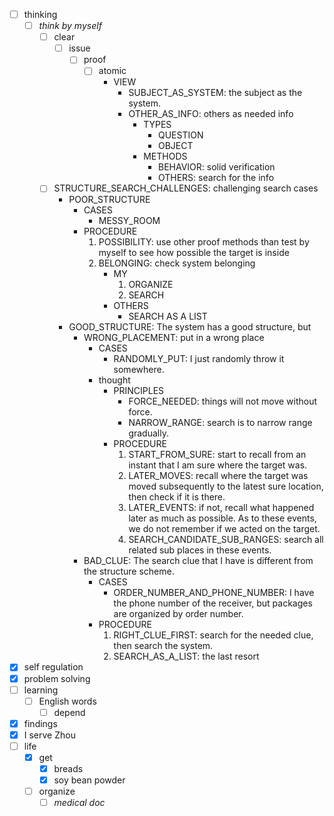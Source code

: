 - [ ] thinking
    - [ ] *think by myself*
        - [ ] clear
            - [ ] issue
                - [ ] proof
                    - [ ] atomic
                        - VIEW 
                            - SUBJECT_AS_SYSTEM: the subject as the system.
                            - OTHER_AS_INFO: others as needed info
                                - TYPES
                                    - QUESTION
                                    - OBJECT
                                - METHODS
                                    - BEHAVIOR: solid verification
                                    - OTHERS: search for the info
        - [ ] STRUCTURE_SEARCH_CHALLENGES: challenging search cases
            - POOR_STRUCTURE
                - CASES
                    - MESSY_ROOM
                - PROCEDURE
                    1. POSSIBILITY: use other proof methods than test by myself to see how possible the target is inside 
                    2. BELONGING: check system belonging
                        - MY
                            1. ORGANIZE
                            2. SEARCH
                        - OTHERS
                            - SEARCH AS A LIST
            - GOOD_STRUCTURE: The system has a good structure, but
                - WRONG_PLACEMENT: put in a wrong place
                    - CASES
                        - RANDOMLY_PUT: I just randomly throw it somewhere.
                    - thought
                        - PRINCIPLES
                            - FORCE_NEEDED: things will not move without force.
                            - NARROW_RANGE: search is to narrow range gradually.
                        - PROCEDURE
                            1. START_FROM_SURE: start to recall from an instant that I am sure where the target was. 
                            2. LATER_MOVES: recall where the target was moved subsequently to the latest sure location, then check if it is there. 
                            3. LATER_EVENTS: if not, recall what happened later as much as possible. As to these events, we do not remember if we acted on the target.
                            4. SEARCH_CANDIDATE_SUB_RANGES: search all related sub places in these events.
                - BAD_CLUE: The search clue that I have is different from the structure scheme.
                    - CASES
                        - ORDER_NUMBER_AND_PHONE_NUMBER: I have the phone number of the receiver, but packages are organized by order number.
                    - PROCEDURE
                        1. RIGHT_CLUE_FIRST: search for the needed clue, then search the system.
                        2. SEARCH_AS_A_LIST: the last resort
- [x] self regulation
- [x] problem solving        
- [ ] learning
    - [ ] English words
        - [ ] depend
- [x] findings
- [x] I serve Zhou
- [ ] life
    - [x] get
        - [x] breads
        - [x] soy bean powder
    - [ ] organize
        - [ ] *medical doc*
